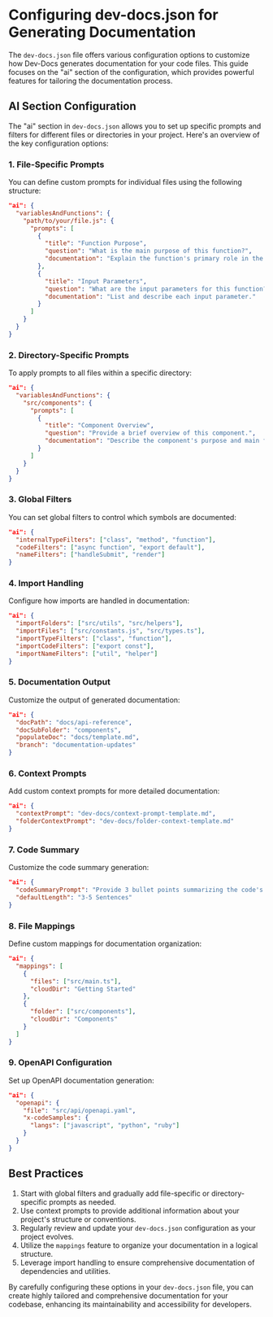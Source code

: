 

  # Configuring dev-docs.json for Generating Documentation

The `dev-docs.json` file offers various configuration options to customize how Dev-Docs generates documentation for your code files. This guide focuses on the "ai" section of the configuration, which provides powerful features for tailoring the documentation process.

## AI Section Configuration

The "ai" section in `dev-docs.json` allows you to set up specific prompts and filters for different files or directories in your project. Here's an overview of the key configuration options:

### 1. File-Specific Prompts

You can define custom prompts for individual files using the following structure:

```json
"ai": {
  "variablesAndFunctions": {
    "path/to/your/file.js": {
      "prompts": [
        {
          "title": "Function Purpose",
          "question": "What is the main purpose of this function?",
          "documentation": "Explain the function's primary role in the codebase."
        },
        {
          "title": "Input Parameters",
          "question": "What are the input parameters for this function?",
          "documentation": "List and describe each input parameter."
        }
      ]
    }
  }
}
```

### 2. Directory-Specific Prompts

To apply prompts to all files within a specific directory:

```json
"ai": {
  "variablesAndFunctions": {
    "src/components": {
      "prompts": [
        {
          "title": "Component Overview",
          "question": "Provide a brief overview of this component.",
          "documentation": "Describe the component's purpose and main features."
        }
      ]
    }
  }
}
```

### 3. Global Filters

You can set global filters to control which symbols are documented:

```json
"ai": {
  "internalTypeFilters": ["class", "method", "function"],
  "codeFilters": ["async function", "export default"],
  "nameFilters": ["handleSubmit", "render"]
}
```

### 4. Import Handling

Configure how imports are handled in documentation:

```json
"ai": {
  "importFolders": ["src/utils", "src/helpers"],
  "importFiles": ["src/constants.js", "src/types.ts"],
  "importTypeFilters": ["class", "function"],
  "importCodeFilters": ["export const"],
  "importNameFilters": ["util", "helper"]
}
```

### 5. Documentation Output

Customize the output of generated documentation:

```json
"ai": {
  "docPath": "docs/api-reference",
  "docSubFolder": "components",
  "populateDoc": "docs/template.md",
  "branch": "documentation-updates"
}
```

### 6. Context Prompts

Add custom context prompts for more detailed documentation:

```json
"ai": {
  "contextPrompt": "dev-docs/context-prompt-template.md",
  "folderContextPrompt": "dev-docs/folder-context-template.md"
}
```

### 7. Code Summary

Customize the code summary generation:

```json
"ai": {
  "codeSummaryPrompt": "Provide 3 bullet points summarizing the code's functionality",
  "defaultLength": "3-5 Sentences"
}
```

### 8. File Mappings

Define custom mappings for documentation organization:

```json
"ai": {
  "mappings": [
    {
      "files": ["src/main.ts"],
      "cloudDir": "Getting Started"
    },
    {
      "folder": ["src/components"],
      "cloudDir": "Components"
    }
  ]
}
```

### 9. OpenAPI Configuration

Set up OpenAPI documentation generation:

```json
"ai": {
  "openapi": {
    "file": "src/api/openapi.yaml",
    "x-codeSamples": {
      "langs": ["javascript", "python", "ruby"]
    }
  }
}
```

## Best Practices

1. Start with global filters and gradually add file-specific or directory-specific prompts as needed.
2. Use context prompts to provide additional information about your project's structure or conventions.
3. Regularly review and update your `dev-docs.json` configuration as your project evolves.
4. Utilize the `mappings` feature to organize your documentation in a logical structure.
5. Leverage import handling to ensure comprehensive documentation of dependencies and utilities.

By carefully configuring these options in your `dev-docs.json` file, you can create highly tailored and comprehensive documentation for your codebase, enhancing its maintainability and accessibility for developers.

  